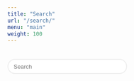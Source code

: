```yaml
---
title: "Search"
url: "/search/"
menu: "main"
weight: 100
---
```


<script language="javascript">

var archive_results = {};

function hideHeader() {
	var tags = document.getElementsByTagName("header");
	if (tags.length > 0) {
		tags[0].parentNode.removeChild(tags[0]);
	}
}

function downloadArchive() {
	var xmlhttp = new XMLHttpRequest();
	xmlhttp.onreadystatechange = function() {
		if (this.readyState == 4 && this.status == 200) {
			archive_results = JSON.parse(this.responseText);
		}
	};
	xmlhttp.open("GET", "/archive/index.json", true);
	xmlhttp.send();
}

function runSearch(q) {
	var results_node = document.getElementById("list_results");
	results_node.innerHTML = "";
	if (q.length > 0) {
		for (var i = 0; i < archive_results.items.length; i++) {
			var item = archive_results.items[i];
			var title_lower = item.title.toLowerCase();
			var text_lower = item.content_text.toLowerCase();
			if (title_lower.includes(q) || text_lower.includes(q)) {
				var p_node = document.createElement("p");        
				var link_node = document.createElement("a");
				var d = Date.parse(item.date_published);
				var date_s = new Date(d).toISOString().substr(0, 10);
				var date_node = document.createTextNode(date_s); 
				link_node.appendChild(date_node);
				link_node.href = item.url;
				var s;
				if (item.title.length > 0) {
					s = item.title + ": " + item.content_text;
				}
				else {
					s = item.content_text;
				}
				if (s.length > 200) {
					s = s.substr(0, 200) + "...";
				}
				var text_node = document.createTextNode(": " + s); 
				p_node.appendChild(link_node);
				p_node.appendChild(text_node);
				results_node.appendChild(p_node);
			}
		}
	} 
}

hideHeader();
downloadArchive();

</script>

<style>

#search {
	display: none;
}

.field {
	width: 270px;
	height: 34px;
	font-size: 13px;
	font-weight: 400;
	padding-left: 12px;
	border: 2px solid #eee;
	margin-top: 20px;
	border-radius: 17px;
	-webkit-appearance: none;
}

</style>

<form onSubmit="return false;">
	<input class="field" type="text" name="q" id="input_search" placeholder="Search" onChange="runSearch(this.value.toLowerCase());" />
</form>

<div id="list_results">
</ul>
